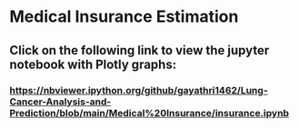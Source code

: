 # Medical Insurance Estimation
## Click on the following link to view the jupyter notebook with Plotly graphs:
### https://nbviewer.ipython.org/github/gayathri1462/Lung-Cancer-Analysis-and-Prediction/blob/main/Medical%20Insurance/insurance.ipynb
